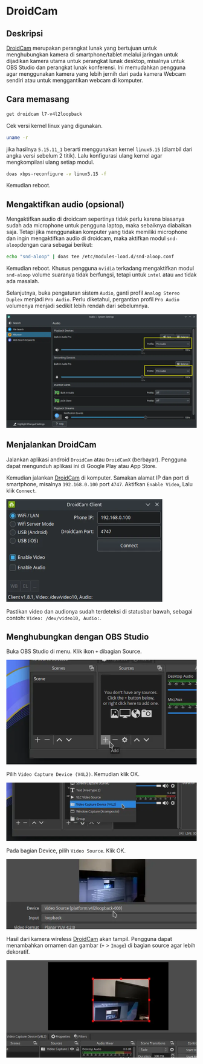 # DroidCam

## Deskripsi

[DroidCam] merupakan perangkat lunak yang bertujuan untuk menghubungkan kamera di smartphone/tablet melalui jaringan untuk dijadikan kamera utama untuk perangkat lunak desktop, misalnya untuk OBS Studio dan perangkat lunak konferensi. Ini memudahkan pengguna agar menggunakan kamera yang lebih jernih dari pada kamera Webcam sendiri atau untuk menggantikan webcam di komputer.

## Cara memasang

```sh
get droidcam l7-v4l2loopback
```

Cek versi kernel linux yang digunakan.

```sh
uname -r
```

jika hasilnya `5.15.11_1` berarti menggunakan kernel `linux5.15` (diambil dari angka versi sebelum 2 titik). Lalu konfigurasi ulang kernel agar mengkompilasi ulang setiap modul.

```sh
doas xbps-reconfigure -v linux5.15 -f
```

Kemudian reboot.

## Mengaktifkan audio (opsional)

Mengaktifkan audio di droidcam sepertinya tidak perlu karena biasanya sudah ada microphone untuk pengguna laptop, maka sebaiknya diabaikan saja. Tetapi jika menggunakan komputer yang tidak memiliki microphone dan ingin mengaktifkan audio di droidcam, maka aktifkan modul `snd-aloop`dengan cara sebagai berikut:

```sh
echo "snd-aloop" | doas tee /etc/modules-load.d/snd-aloop.conf
```
Kemudian reboot. Khusus pengguna `nvidia` terkadang mengaktifkan modul `snd-aloop` volume suaranya tidak berfungsi, tetapi untuk `intel` atau `amd` tidak ada masalah.

Selanjutnya, buka pengaturan sistem `Audio`, ganti profil `Analog Stereo Duplex` menjadi `Pro Audio`. Perlu diketahui, pergantian profil `Pro Audio` volumenya menjadi sedikit lebih rendah dari sebelumnya.

![PRO Audio Pipewire LangitKetujuh](../../media/image/audio-settings-langitketujuh-id.webp)

## Menjalankan DroidCam

Jalankan aplikasi android `DroidCam` atau `DroidCamX` (berbayar). Pengguna dapat mengunduh aplikasi ini di Google Play atau App Store.

Kemudian jalankan [DroidCam] di komputer. Samakan alamat IP dan port di smartphone, misalnya `192.168.0.100` port `4747`. Aktifkan `Enable Video`, Lalu klik `Connect`.

![DroidCam LangitKetujuh](../../media/image/droidcam-langitketujuh-id.webp)

Pastikan video dan audionya sudah terdeteksi di statusbar bawah, sebagai contoh: `Video: /dev/video10, Audio:`.

## Menghubungkan dengan OBS Studio

Buka OBS Studio di menu. Klik ikon `+` dibagian Source.

![DroidCam OBS LangitKetujuh](../../media/image/droidcam-obs-langitketujuh-id-1.webp)

Pilih `Video Capture Device (V4L2)`. Kemudian klik OK.

![DroidCam OBS LangitKetujuh](../../media/image/droidcam-obs-langitketujuh-id-2.webp)

Pada bagian Device, pilih `Video Source`. Klik OK.

![DroidCam OBS LangitKetujuh](../../media/image/droidcam-obs-langitketujuh-id-3.webp)

Hasil dari kamera wireless [DroidCam] akan tampil. Pengguna dapat menambahkan ornamen dan gambar (`+` > `Image`) di bagian source agar lebih dekoratif.

![DroidCam OBS LangitKetujuh](../../media/image/droidcam-obs-langitketujuh-id-4.webp)

[DroidCam]:https://www.dev47apps.com/
